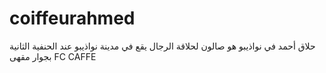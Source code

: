 # coiffeurahmed
حلاق أحمد في نواذيبو هو صالون لحلاقة الرجال يقع في مدينة نواذيبو عند الحنفية الثانية بجوار مقهى FC CAFFE
